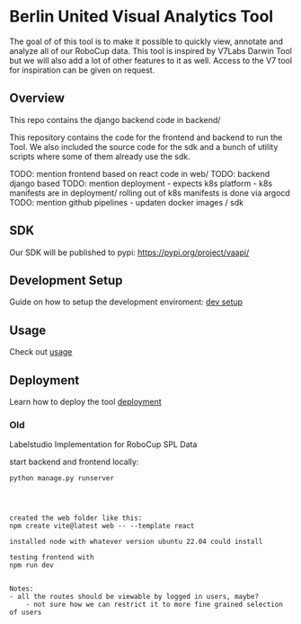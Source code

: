 # Berlin United Visual Analytics Tool
The goal of of this tool is to make it possible to quickly view, annotate and analyze all of our RoboCup data. This tool is inspired by V7Labs Darwin Tool but we will also add a lot of other features to it as well.
Access to the V7 tool for inspiration can be given on request.

## Overview

This repo contains the django backend code in backend/

This repository contains the code for the frontend and backend to run the Tool.
We also included the source code for the sdk and a bunch of utility scripts where some of them
already use the sdk.

TODO: mention frontend based on react code in web/
TODO: backend django based
TODO: mention deployment - expects k8s platform - k8s manifests are in deployment/ rolling out of k8s manifests is done via argocd
TODO: mention github pipelines - updaten docker images / sdk


## SDK
Our SDK will be published to pypi: https://pypi.org/project/vaapi/

## Development Setup
Guide on how to setup the development enviroment: [dev setup](docs/dev-setup.md)

## Usage
Check out [usage](docs/usage.md)

## Deployment
Learn how to deploy the tool [deployment](docs/deployment.md)


### Old
Labelstudio Implementation for RoboCup SPL Data

start backend and frontend locally:
```bash
python manage.py runserver
```


```



created the web folder like this:
npm create vite@latest web -- --template react

installed node with whatever version ubuntu 22.04 could install 

testing frontend with
npm run dev


Notes:
- all the routes should be viewable by logged in users, maybe?
    - not sure how we can restrict it to more fine grained selection of users
